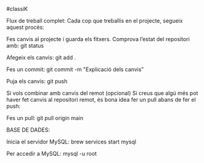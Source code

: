 #classiK

Flux de treball complet:
Cada cop que treballis en el projecte, segueix aquest procés:

Fes canvis al projecte i guarda els fitxers.
Comprova l’estat del repositori amb:
git status

Afegeix els canvis:
git add .

Fes un commit:
git commit -m "Explicació dels canvis"

Puja els canvis:
git push

Si vols combinar amb canvis del remot (opcional)
Si creus que algú més pot haver fet canvis al repositori remot, és bona idea fer un pull abans de fer el push:

Fes un pull:
git pull origin main


BASE DE DADES:

Inicia el servidor MySQL:
brew services start mysql

Per accedir a MySQL:
mysql -u root